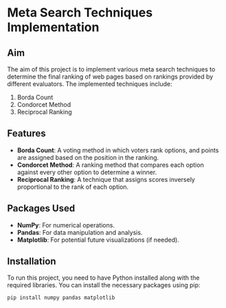 # Meta Search Techniques Implementation

## Aim
The aim of this project is to implement various meta search techniques to determine the final ranking of web pages based on rankings provided by different evaluators. The implemented techniques include:
1. Borda Count
2. Condorcet Method
3. Reciprocal Ranking

## Features
- **Borda Count**: A voting method in which voters rank options, and points are assigned based on the position in the ranking.
- **Condorcet Method**: A ranking method that compares each option against every other option to determine a winner.
- **Reciprocal Ranking**: A technique that assigns scores inversely proportional to the rank of each option.

## Packages Used
- **NumPy**: For numerical operations.
- **Pandas**: For data manipulation and analysis.
- **Matplotlib**: For potential future visualizations (if needed).

## Installation
To run this project, you need to have Python installed along with the required libraries. You can install the necessary packages using pip:

```bash
pip install numpy pandas matplotlib
